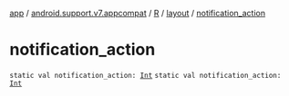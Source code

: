 [app](../../../index.md) / [android.support.v7.appcompat](../../index.md) / [R](../index.md) / [layout](index.md) / [notification_action](.)

# notification_action

`static val notification_action: `[`Int`](https://kotlinlang.org/api/latest/jvm/stdlib/kotlin/-int/index.html)
`static val notification_action: `[`Int`](https://kotlinlang.org/api/latest/jvm/stdlib/kotlin/-int/index.html)